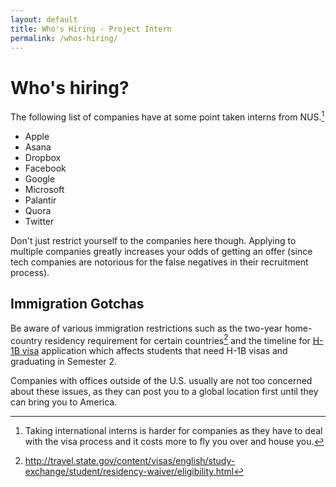 ```yaml
---
layout: default
title: Who's Hiring - Project Intern
permalink: /whos-hiring/
---
```


# Who's hiring?

The following list of companies have at some point taken interns from NUS.[^1]

- Apple
- Asana
- Dropbox
- Facebook
- Google
- Microsoft
- Palantir
- Quora
- Twitter

[^1]:
    Taking international interns is harder for companies as they have to deal
    with the visa process and it costs more to fly you over and house you.

Don't just restrict yourself to the companies here though. Applying to multiple
companies greatly increases your odds of getting an offer (since tech companies
are notorious for the false negatives in their recruitment process).

## Immigration Gotchas
Be aware of various immigration restrictions such as the two-year home-country
residency requirement for certain countries[^2] and the timeline for [H-1B
visa](http://en.wikipedia.org/wiki/H-1B_visa) application which affects students
that need H-1B visas and graduating in Semester 2.

Companies with offices outside of the U.S. usually are not too concerned about
these issues, as they can post you to a global location first until they can
bring you to America.

[^2]:
    <http://travel.state.gov/content/visas/english/study-exchange/student/residency-waiver/eligibility.html>

